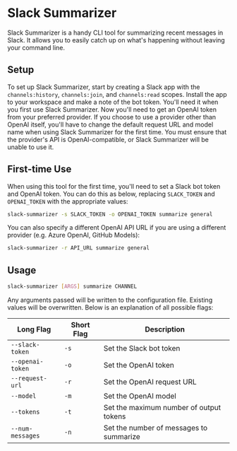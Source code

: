 # Slack Summarizer

Slack Summarizer is a handy CLI tool for summarizing recent messages in Slack. It allows you to easily catch up on what's happening without leaving your command line.

## Setup

To set up Slack Summarizer, start by creating a Slack app with the `channels:history`, `channels:join`, and `channels:read` scopes. Install the app to your workspace and make a note of the bot token. You'll need it when you first use Slack Summarizer. Now you'll need to get an OpenAI token from your preferred provider. If you choose to use a provider other than OpenAI itself, you'll have to change the default request URL and model name when using Slack Summarizer for the first time. You must ensure that the provider's API is OpenAI-compatible, or Slack Summarizer will be unable to use it.

## First-time Use

When using this tool for the first time, you'll need to set a Slack bot token and OpenAI token. You can do this as below, replacing `SLACK_TOKEN` and `OPENAI_TOKEN` with the appropriate values:

```bash
slack-summarizer -s SLACK_TOKEN -o OPENAI_TOKEN summarize general
```

You can also specify a different OpenAI API URL if you are using a different provider (e.g. Azure OpenAI, GitHub Models):

```bash
slack-summarizer -r API_URL summarize general
```

## Usage


```bash
slack-summarizer [ARGS] summarize CHANNEL
```

Any arguments passed will be written to the configuration file. Existing values will be overwritten. Below is an explanation of all possible flags:

| Long Flag                                           | Short Flag | Description |
| --------------------------------------------------- | ---------- | ----------- |
| `--slack-token` | `-s`       | Set the Slack bot token        |
| `--openai-token` | `-o`       | Set the OpenAI token        |
| `--request-url` | `-r`       | Set the OpenAI request URL        |
| `--model` | `-m`       | Set the OpenAI model       |
| `--tokens` | `-t`       | Set the maximum number of output tokens       |
| `--num-messages` | `-n`       | Set the number of messages to summarize        |